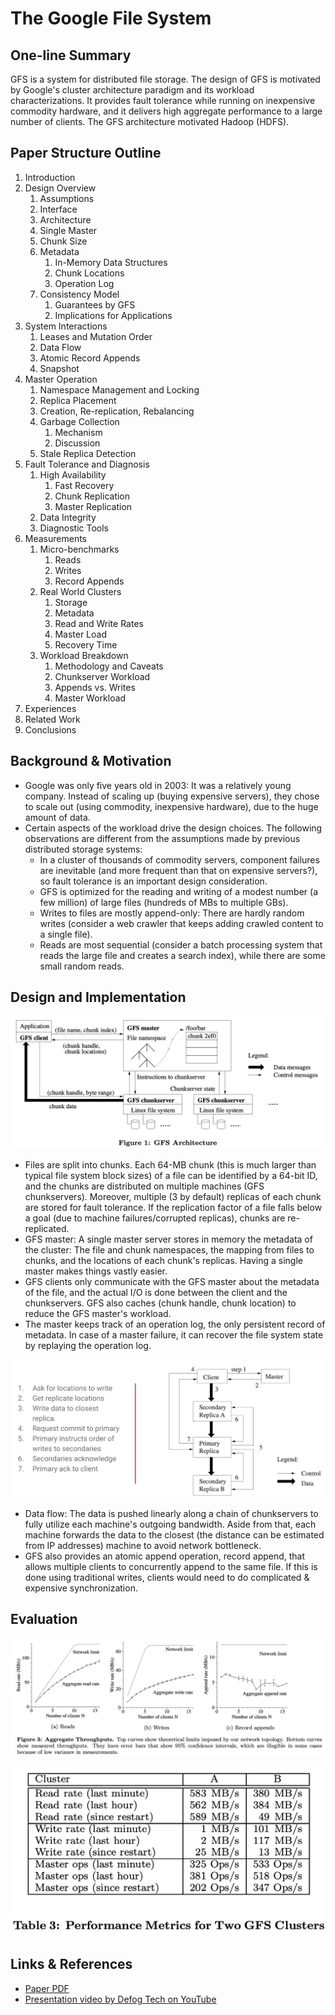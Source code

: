 # The Google File System

## One-line Summary

GFS is a system for distributed file storage. The design of GFS is motivated by Google's cluster architecture paradigm and its workload characterizations. It provides fault tolerance while running on inexpensive commodity hardware, and it delivers high aggregate performance to a large number of clients. The GFS architecture motivated Hadoop \(HDFS\).

## Paper Structure Outline

1. Introduction
2. Design Overview
   1. Assumptions
   2. Interface
   3. Architecture
   4. Single Master
   5. Chunk Size
   6. Metadata
      1. In-Memory Data Structures
      2. Chunk Locations
      3. Operation Log
   7. Consistency Model
      1. Guarantees by GFS
      2. Implications for Applications
3. System Interactions
   1. Leases and Mutation Order
   2. Data Flow
   3. Atomic Record Appends
   4. Snapshot
4. Master Operation
   1. Namespace Management and Locking
   2. Replica Placement
   3. Creation, Re-replication, Rebalancing
   4. Garbage Collection
      1. Mechanism
      2. Discussion
   5. Stale Replica Detection
5. Fault Tolerance and Diagnosis
   1. High Availability
      1. Fast Recovery
      2. Chunk Replication
      3. Master Replication
   2. Data Integrity
   3. Diagnostic Tools
6. Measurements
   1. Micro-benchmarks
      1. Reads
      2. Writes
      3. Record Appends
   2. Real World Clusters
      1. Storage
      2. Metadata
      3. Read and Write Rates
      4. Master Load
      5. Recovery Time
   3. Workload Breakdown
      1. Methodology and Caveats
      2. Chunkserver Workload
      3. Appends vs. Writes
      4. Master Workload
7. Experiences
8. Related Work
9. Conclusions

## Background & Motivation

* Google was only five years old in 2003: It was a relatively young company. Instead of scaling up \(buying expensive servers\), they chose to scale out \(using commodity, inexpensive hardware\), due to the huge amount of data.
* Certain aspects of the workload drive the design choices. The following observations are different from the assumptions made by previous distributed storage systems:
  * In a cluster of thousands of commodity servers, component failures are inevitable \(and more frequent than that on expensive servers?\), so fault tolerance is an important design consideration.
  * GFS is optimized for the reading and writing of a modest number \(a few million\) of large files \(hundreds of MBs to multiple GBs\).
  * Writes to files are mostly append-only: There are hardly random writes \(consider a web crawler that keeps adding crawled content to a single file\).
  * Reads are most sequential \(consider a batch processing system that reads the large file and creates a search index\), while there are some small random reads.

## Design and Implementation

![](../../.gitbook/assets/screen-shot-2021-09-15-at-1.30.23-pm.png)

* Files are split into chunks. Each 64-MB chunk \(this is much larger than typical file system block sizes\) of a file can be identified by a 64-bit ID, and the chunks are distributed on multiple machines \(GFS chunkservers\). Moreover, multiple \(3 by default\) replicas of each chunk are stored for fault tolerance. If the replication factor of a file falls below a goal \(due to machine failures/corrupted replicas\), chunks are re-replicated.
* GFS master: A single master server stores in memory the metadata of the cluster: The file and chunk namespaces, the mapping from files to chunks, and the locations of each chunk's replicas. Having a single master makes things vastly easier.
* GFS clients only communicate with the GFS master about the metadata of the file, and the actual I/O is done between the client and the chunkservers. GFS also caches \(chunk handle, chunk location\) to reduce the GFS master's workload.
* The master keeps track of an operation log, the only persistent record of metadata. In case of a master failure, it can recover the file system state by replaying the operation log.

![What happens during a write \(this graph is used to describe a lease mechanism for maintain a global mutation order\)](../../.gitbook/assets/screen-shot-2021-09-15-at-2.50.04-pm.png)

* Data flow: The data is pushed linearly along a chain of chunkservers to fully utilize each machine's outgoing bandwidth. Aside from that, each machine forwards the data to the closest \(the distance can be estimated from IP addresses\) machine to avoid network bottleneck.
* GFS also provides an atomic append operation, record append, that allows multiple clients to concurrently append to the same file. If this is done using traditional writes, clients would need to do complicated & expensive synchronization.

## Evaluation

![](../../.gitbook/assets/screen-shot-2021-09-15-at-3.35.21-pm.png)

![Cluster A is for development and cluster B is for production. Read rate &amp;gt; write rate](../../.gitbook/assets/screen-shot-2021-09-15-at-3.35.31-pm.png)

## Links & References

* [Paper PDF](http://pages.cs.wisc.edu/~shivaram/cs744-readings/GFS.pdf)
* [Presentation video by Defog Tech on YouTube](https://youtu.be/eRgFNW4QFDc)

